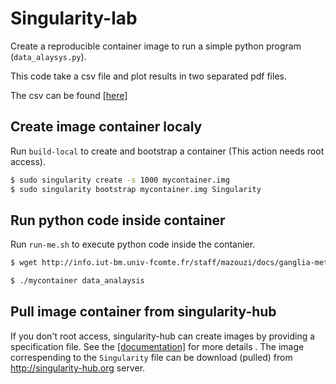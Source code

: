 # Singularity-lab

Create a reproducible container image to run a simple python program (`data_alaysys.py`).

This code take a csv file and plot results in two separated pdf files.

The csv can be found [[here]](http://info.iut-bm.univ-fcomte.fr/staff/mazouzi/docs/ganglia-metrics.csv)

## Create image container localy
Run `build-local` to create and bootstrap a container (This action needs root access).

```bash
$ sudo singularity create -s 1000 mycontainer.img
$ sudo singularity bootstrap mycontainer.img Singularity
```



## Run python code inside container 

Run `run-me.sh` to execute python code inside the contanier. 

```bash
$ wget http://info.iut-bm.univ-fcomte.fr/staff/mazouzi/docs/ganglia-metrics.csv

$ ./mycontainer data_analaysis

```



## Pull image container from singularity-hub 
If you don't root access, singularity-hub can create images by providing a specification file. See the [[documentation]](https://singularity-hub.org/faq) for more details . The image correspending to the `Singularity` file can be download (pulled) from http://singularity-hub.org server.

